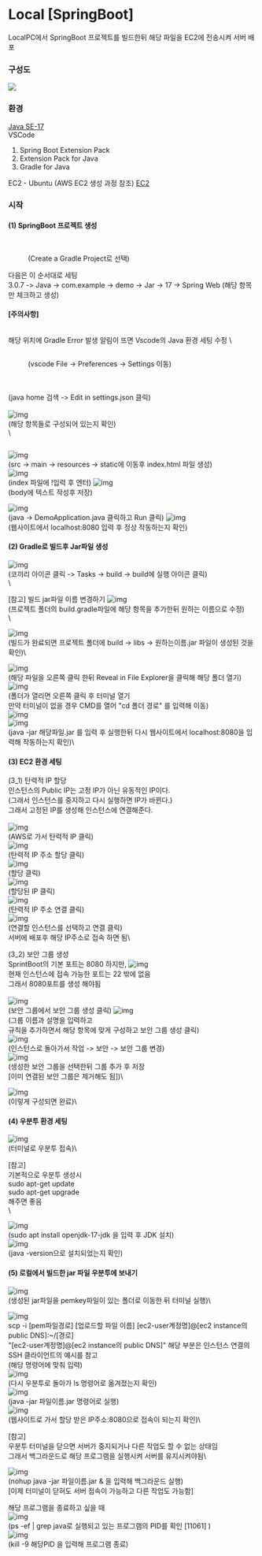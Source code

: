 # Local \[SpringBoot]

LocalPC에서 SpringBoot 프로젝트를 빌드한뒤 해당 파일을 EC2에 전송시켜 서버 배포

### 구성도

![](../Img/local+SpringBoot.png)

### 환경

[Java SE-17](https://www.oracle.com/java/technologies/javase/jdk17-archive-downloads.html)\
VSCode

1. Spring Boot Extension Pack
2. Extension Pack for Java
3. Gradle for Java

EC2 - Ubuntu (AWS EC2 생성 과정 참조) [EC2](EC2.md)

### 시작

#### (1) SpringBoot 프로젝트 생성

<figure><img src="../Img/local1.png" alt=""><figcaption></figcaption></figure>

<figure><img src="../Img/local2.png" alt=""><figcaption><p>(Create a Gradle Project로 선택)</p></figcaption></figure>

다음은 이 순서대로 세팅\
3.0.7 -> Java -> com.example -> demo -> Jar -> 17 -> Spring Web (해당 항목만 체크하고 생성)

#### \[주의사항]&#x20;

<figure><img src="../Img/local3.png" alt=""><figcaption></figcaption></figure>

해당 위치에 Gradle Error 발생 알림이 뜨면 Vscode의 Java 환경 세팅 수정 \


<figure><img src="../Img/local4.png" alt=""><figcaption><p>(vscode File -> Preferences -> Settings 이동)</p></figcaption></figure>

\
\
(java home 검색 -> Edit in settings.json 클릭)\
\
![img](../Img/local6.png)\
(해당 항목들로 구성되어 있는지 확인)\
\


<figure><img src="../Img/local5.png" alt=""><figcaption></figcaption></figure>

![img](../Img/local7.png)\
(src -> main -> resources -> static에 이동후 index.html 파일 생성)\
![img](../Img/local8.png)\
(index 파일에 !입력 후 엔터) ![img](../Img/local9.png)\
(body에 텍스트 작성후 저장)

![img](../Img/local10.png)\
(java -> DemoApplication.java 클릭하고 Run 클릭) ![img](../Img/local11.png)\
(웹사이트에서 localhost:8080 입력 후 정상 작동하는지 확인)

#### (2) Gradle로 빌드후 Jar파일 생성

![img](../Img/local12.png)\
(코끼리 아이콘 클릭 -> Tasks -> build -> build에 실행 아이콘 클릭)\
\


\[참고] 빌드 jar파일 이름 변경하기 ![img](../Img/local13.png)\
(프로젝트 폴더의 build.gradle파일에 해당 항목을 추가한뒤 원하는 이름으로 수정)\
\


![img](../Img/local14.png)\
(빌드가 완료되면 프로젝트 폴더에 build -> libs -> 원하는이름.jar 파일이 생성된 것을 확인)\


![img](../Img/local15.png)\
(해당 파일을 오른쪽 클릭 한뒤 Reveal in File Explorer을 클릭해 해당 폴더 열기) ![img](../Img/local16.png)\
(폴더가 열리면 오른쪽 클릭 후 터미널 열기\
만약 터미널이 없을 경우 CMD를 열어 "cd 폴더 경로" 를 입력해 이동)\
![img](../Img/local17.png)\
![img](../Img/local11.png)\
(java -jar 해당파일.jar 를 입력 후 실행한뒤 다시 웹사이트에서 localhost:8080을 입력해 작동하는지 확인)\


#### (3) EC2 환경 세팅

(3\_1) 탄력적 IP 할당\
인스턴스의 Public IP는 고정 IP가 아닌 유동적인 IP이다.\
(그래서 인스턴스를 중지하고 다시 실행하면 IP가 바뀐다.)\
그래서 고정된 IP를 생성해 인스턴스에 연결해준다.\
\
![img](../Img/local18.png)\
(AWS로 가서 탄력적 IP 클릭)\
![img](../Img/local19.png)\
(탄력적 IP 주소 할당 클릭)\
![img](../Img/local20.png)\
(할당 클릭)\
![img](../Img/local21.png)\
(할당된 IP 클릭)\
![img](../Img/local22.png)\
(탄력적 IP 주소 연결 클릭)\
![img](../Img/local23.png)\
(연결할 인스턴스를 선택하고 연결 클릭)\
서버에 배포후 해당 IP주소로 접속 하면 됨\


(3\_2) 보안 그룹 생성\
SprintBoot의 기본 포트는 8080 하지만, ![img](../Img/local24.png)\
현재 인스턴스에 접속 가능한 포트는 22 밖에 없음\
그래서 8080포트를 생성 해야됨\
\
![img](../Img/local25.png)\
(보안 그룹에서 보안 그룹 생성 클릭) ![img](../Img/local26.png)\
(그룹 이름과 설명을 입력하고\
규칙을 추가하면서 해당 항목에 맞게 구성하고 보안 그룹 생성 클릭)\
![img](../Img/local27.png)\
(인스턴스로 돌아가서 작업 -> 보안 -> 보안 그룹 변경)\
![img](../Img/local28.png)\
(생성한 보안 그룹을 선택한뒤 그룹 추가 후 저장\
\[이미 연결된 보안 그룹은 제거해도 됨])\


![img](../Img/local29.png)\
(이렇게 구성되면 완료)\


#### (4) 우분투 환경 세팅

![img](../Img/local30.png)\
(터미널로 우분투 접속)\


\[참고]\
기본적으로 우분투 생성시\
sudo apt-get update\
sudo apt-get upgrade\
해주면 좋음\
\


![img](../Img/local31.png)\
(sudo apt install openjdk-17-jdk 을 입력 후 JDK 설치)\
![img](../Img/local32.png)\
(java -version으로 설치되었는지 확인)

#### (5) 로컬에서 빌드한 jar 파일 우분투에 보내기

![img](../Img/local33.png)\
(생성된 jar파일을 pemkey파일이 있는 폴더로 이동한 뒤 터미널 실행)\


![img](../Img/local34.png)\
scp -i \[pem파일경로] \[업로드할 파일 이름] \[ec2-user계정명]@\[ec2 instance의 public DNS]:\~/\[경로]\
"\[ec2-user계정명]@\[ec2 instance의 public DNS]" 해당 부분은 인스턴스 연결의 SSH 클라이언트의 예시를 참고\
(해당 명령어에 맞춰 입력)\
![img](../Img/local35.png)\
(다시 우분투로 돌아가 ls 명령어로 옮겨졌는지 확인)\
![img](../Img/local36.png)\
(java -jar 파일이름.jar 명령어로 실행)\
![img](../Img/local37.png)\
(웹사이트로 가서 할당 받은 IP주소:8080으로 접속이 되는지 확인)\


\[참고]\
우분투 터미널을 닫으면 서버가 중지되거나 다른 작업도 할 수 없는 상태임\
그래서 백그라운드로 해당 프로그램을 실행시켜 서버를 유지시켜야됨\


![img](../Img/local38.png)\
(nohup java -jar 파일이름.jar & 을 입력해 백그라운드 실행)\
\[이제 터미널이 닫혀도 서버 접속이 가능하고 다른 작업도 가능함]

해당 프로그램을 종료하고 싶을 때\
![img](../Img/local39.png)\
(ps -ef | grep java로 실행되고 있는 프로그램의 PID를 확인 \[11061] )\
![img](../Img/local40.png)\
(kill -9 해당PID 을 입력해 프로그램 종료)
